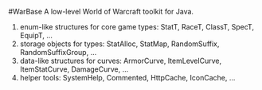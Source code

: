 #WarBase
A low-level World of Warcraft toolkit for Java.

1. enum-like structures for core game types: StatT, RaceT, ClassT, SpecT, EquipT, ...
2. storage objects for types: StatAlloc, StatMap, RandomSuffix, RandomSuffixGroup, ...
3. data-like structures for curves: ArmorCurve, ItemLevelCurve, ItemStatCurve, DamageCurve, ...
4. helper tools: SystemHelp, Commented, HttpCache, IconCache, ...
